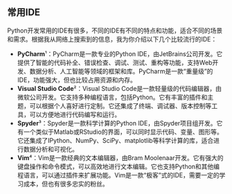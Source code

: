 ## 常用IDE

Python开发常用的IDE有很多，不同的IDE有不同的特点和功能，适合不同的场景和需求。根据我从网络上搜索到的信息，我为你介绍以下几个比较流行的IDE：

- **PyCharm**¹：PyCharm是一款专业的Python IDE，由JetBrains公司开发。它提供了智能的代码补全、错误检查、调试、测试、重构等功能，支持Web开发、数据分析、人工智能等领域的框架和库。PyCharm是一款“重量级”的IDE，功能强大，但也比较占用资源和内存。
- **Visual Studio Code**²：Visual Studio Code是一款轻量级的代码编辑器，由微软公司开发。它支持多种编程语言，包括Python。它有丰富的插件和主题，可以根据个人喜好进行定制。它还集成了终端、调试器、版本控制等工具，可以方便地进行代码编写和运行。
- **Spyder**³：Spyder是一款科学计算的Python IDE，由Spyder项目组开发。它有一个类似于Matlab或RStudio的界面，可以同时显示代码、变量、图形等。它还集成了IPython、NumPy、SciPy、matplotlib等科学计算的库，适合进行数据分析和可视化。
- **Vim**⁴：Vim是一款经典的文本编辑器，由Bram Moolenaar开发。它有强大的键盘操作和命令模式，可以高效地进行文本编辑。它也支持Python和其他编程语言，可以通过插件来扩展功能。Vim是一款“极客”式的IDE，需要一定的学习成本，但也有很多忠实的粉丝。

